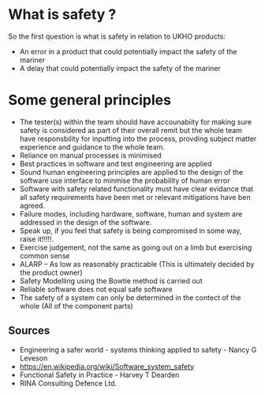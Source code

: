# What is safety ?

So the first question is what is safety in relation to UKHO products:

* An error in a product that could potentially impact the safety of the mariner
* A delay that could potentially impact the safety of the mariner

# Some general principles

* The tester(s) within the team should have accounabiity for making sure safety is considered as part of their overall remit but the
  whole team have responsbility for inputting into the process, provding subject matter experience and guidance to the whole team.
* Reliance on manual processes is minimised
* Best practices in software and test engineering are applied
* Sound human engineering principles are applied to the design of the software use interface to minmise the probability of human error
* Software with safety related functionality must have clear evidance that all safety requirements have been met or relevant 
  mitigations have ben agreed.
* Failure modes, including hardware, software, human and system are addressed in the design of the software.
* Speak up, if you feel that safety is being compromised in some way, raise it!!!!!.
* Exercise judgement, not the same as going out on a limb but exercising common sense
* ALARP – As low as reasonably practicable (This is ultimately decided by the product owner) 
* Safety Modelling using the Bowtie method is carried out  
* Reliable software does not equal safe software
* The safety of a system can only be determined in the contect of the whole (All of the component parts)



## Sources

* Engineering a safer world - systems thinking applied to safety - Nancy G Leveson
* https://en.wikipedia.org/wiki/Software_system_safety
* Functional Safety in Practice - Harvey T Dearden
* RINA Consulting Defence Ltd.


